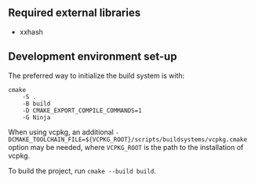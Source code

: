 ## Required external libraries

* xxhash

## Development environment set-up

The preferred way to initialize the build system is with:

    cmake
        -S .
        -B build
        -D CMAKE_EXPORT_COMPILE_COMMANDS=1
        -G Ninja

When using vcpkg, an additional `-DCMAKE_TOOLCHAIN_FILE=${VCPKG_ROOT}/scripts/buildsystems/vcpkg.cmake` option may be needed, where `VCPKG_ROOT` is the path to the installation of vcpkg.

To build the project, run `cmake --build build`.

